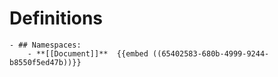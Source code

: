 # Definitions
	- ## Namespaces:
		- **[[Document]]**  {{embed ((65402583-680b-4999-9244-b8550f5ed47b))}}